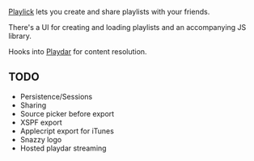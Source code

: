[Playlick](http://www.playlick.com) lets you create and share playlists with your friends.

There's a UI for creating and loading playlists and an accompanying JS library.

Hooks into [Playdar](http://www.playdar.org) for content resolution.

TODO
----

* Persistence/Sessions
* Sharing
* Source picker before export
* XSPF export
* Applecript export for iTunes
* Snazzy logo
* Hosted playdar streaming